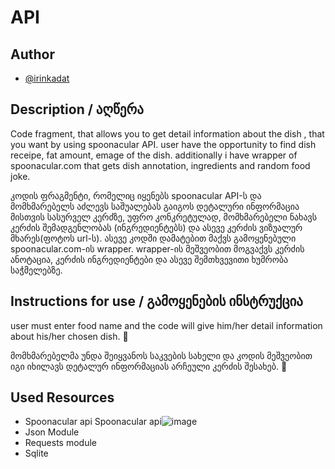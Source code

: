 # API
## Author

- [@irinkadat](https://github.com/irinkadat)


## Description / აღწერა
Code fragment, that allows you to get detail information about the dish , that you want by using spoonacular API. user have the opportunity to find dish receipe, fat amount, emage of the dish. additionally i have wrapper of spoonacular.com that gets dish annotation, ingredients and random food joke.


კოდის ფრაგმენტი, რომელიც იყენებს spoonacular API-ს და მომხმარებელს აძლევს საშუალებას გაიგოს დეტალური ინფორმაცია მისთვის სასურველ კერძზე, უფრო კონკრეტულად, მომხმარებელი ნახავს კერძის შემადგენლობას (ინგრედიენტებს) და ასევე კერძის ვიზუალურ მხარეს(ფოტოს url-ს). ასევე კოდში დამატებით მაქვს გამოყენებული spoonacular.com-ის wrapper. wrapper-ის მეშვეობით მოგვაქვს კერძის ანოტაცია, კერძის ინგრედიენტები და ასევე შემთხვევითი ხუმრობა საჭმელებზე.
## Instructions for use / გამოყენების ინსტრუქცია
user must enter food name and the code will give him/her detail information about his/her chosen dish. 💛


მომხმარებელმა უნდა შეიყვანოს საკვების სახელი და კოდის მეშვეობით იგი იხილავს დეტალურ ინფორმაციას არჩეული კერძის შესახებ. 💛

## Used Resources
- Spoonacular api Spoonacular api![image](https://user-images.githubusercontent.com/93433280/167072917-2016af3c-26fe-4e60-ac02-34cecd49e1f7.png)
- Json Module
- Requests module
- Sqlite


